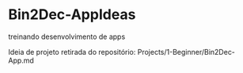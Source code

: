 # Bin2Dec-AppIdeas
 treinando desenvolvimento de apps

Ideia de projeto retirada do repositório:
Projects/1-Beginner/Bin2Dec-App.md

